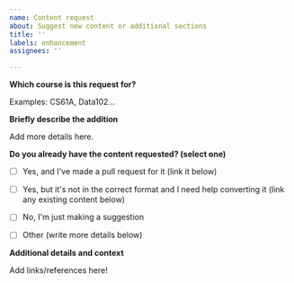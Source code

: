 ```yaml
---
name: Content request
about: Suggest new content or additional sections
title: ''
labels: enhancement
assignees: ''

---
```


**Which course is this request for?**

Examples: CS61A, Data102...

**Briefly describe the addition**

Add more details here.

**Do you already have the content requested? (select one)**
 - [ ] Yes, and I've made a pull request for it (link it below)
 - [ ] Yes, but it's not in the correct format and I need help converting it (link any existing content below)
 - [ ] No, I'm just making a suggestion
 - [ ] Other (write more details below)


**Additional details and context**

Add links/references here!
